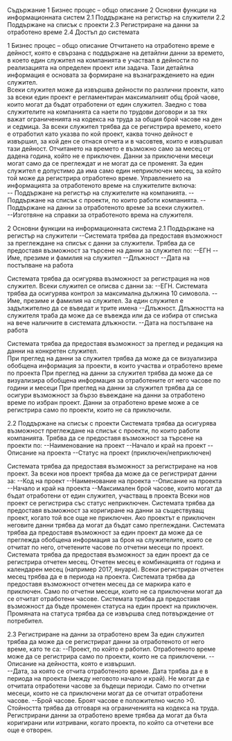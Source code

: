 Съдържание 
1 Бизнес процес – общо описание 
2 Основни функции на информационната систем
  2.1 Поддържане на регистър на служители 
  2.2 Поддържане на списък с проекти
  2.3 Регистриране на данни за отработено време
  2.4 Достъп до системата

1 Бизнес процес – общо описание Отчитането на отработено време е дейност, която е свързана с поддържане на детайлни данни за времето, в което един служител на компанията е участвал в дейности по реализацията на определен проект или задача. Тази детайлна информация е основата за формиране на възнаграждението на един служител.  
Всеки служител може да извършва дейности по различни проекти, като за всеки един проект е регламентиран максималният общ брой чаове, които могат да бъдат отработени от един служител. Заедно с това служителите на компанията са наети по трудови договори и за тях важат ограниченията на кодекса на труда за общия брой часове  на ден и седмица. За всеки служител трябва да се регистрира времето, което е отработил като указва по кой проект, каква точно дейност е извършил, за кой ден се отнася отчета и в часовтев, които е извършвал тази дейност. Отчитането на времето е възможно само за месец от дадена година, който не е приключен. Данни за приключени месеци могат само да се преглеждат и не могат да се променят. За един служител е допустимо да има само един неприключен месец, за който той може да регистрира отработено време. 
Управлението на информацията за отработеното време на служителите включа:  
-- Поддържане на регистър на служителите на компанията. 
--Поддържане на списък с проекти, по които работи компанията. 
--Поддържане на данни за отработеното време за всеки служител.  
--Изготвяне на справки за отработеното врема на служителя. 

2 Основни функции на информационната система 
2.1 Поддържане на регистър на служители 
--Системата трябва да предоставя възможност за преглеждане на списък с данни за служители.  Трябва да се предоставя възможност за търсене на данни за служител по: 
--ЕГН 
--Име, презиме и фамилия на служител 
--Длъжност 
--Дата на постъпване на работa

Системата трябва да осигурява възможност за регистрация на нов служител.  Всеки служител се описва с данни за: 
--ЕГН. Системата трябва да осигурява контрол за максимална дължина 10 симовола. 
--Име, презиме и фамилия на служител. За един служител е задължително да се въведат и трите имена 
--Длъжност. Длъжността на служителя траба да може да се въвежда или да се избира от списъка на вече наличните в системата длъжности. 
--Дата на постъпване на работа 

Системата трябва да предоставя възможност за преглед и редакция на данни на конкретен служител.  
При преглед на данни за служител трябва да може да се визуализира обобщена информация за проекти, в които участва и отработено време по проекта
При преглед на данни за служител трябва да може да се визуализира обобщена информация за отработените от него часове по години и месеци
При преглед на данни за служител трябва да се осигури възможност за бързо въвеждане на данни за отработено време по избран проект. Данни за отработено време може а се регистрира само по проекти, които не са приключили.

2.2 Поддържане на списък с проекти 
Системата трябва да осигурява възможност  преглеждане на списък с проекти, по които работи компанията. Трябва да се предоставя възможност за търсене на проекти по: 
--Наименование на проект 
--Начало и край на проект 
--Описание на проекта 
--Статус на проект (приключен/неприключен) 

Системата трябва да предоставя възможност за регистриране на нов проект. За всеки нов проект трябва да може да се регистрират данни за: 
--Код на проект 
--Наименование на проекта 
--Описание на проекта 
--Начало и край на проекта 
--Максимален брой часове, които могат да бъдат отработени от един служител, участващ в проекта Всеки нов проект се регистрира със статус неприключен.
Системата трябва да предоставя възможност за коригиране на данни за съществуващ проект, когато той все още не приключен.  Ако проектът е приключен неговите данни трябва да могат да бъдат само преглеждани. 
Системата трябва да предоставя възможност за един проект да може да се преглежда обобщена информация за броя на служителите, които се отчитат по него, отчетените часове по отчетни месеци по проект.
Системата трябва да предоставя възможност за един проект да се регистрира отчетен месец.  Отчетен месец е комбинацията от година и календарен месец (например 2017, януари). Всеки регистриран отчетен месец трябва да е в периода на проекта. Системата трябва да предоставя възможност отчетен месец да се маркира като е приключен. Само по отчетни месеци, които не са приключени могат да се отчитат отработени часове. 
Системата трябва да предоставя възможност да бъде променен статуса на един проект на приключен. Промяната на статуса трябва да се извършва след потвърждение от потребител. 

2.3 Регистриране на данни за отработено врем
За един служител трябва да може да се регистрират данни за отработеното от него време, като те са: 
--Проект, по който е работил. Отработеното време може да се регистрира само по проекти, които не са приключени. 
--Описание на дейността, която е извършил.  
--Дата, за която се отчита отработеното време. Дата трябва да е в периода на проекта (между неговото начало и край). Не могат да е отчитата отработени часове за бъдещи периоди. Само по отчетни месеци, които не са приключени могат да се отчитат отработени часове. 
--Брой часове. Броят часове е положително число >0. Стойността трябва да отговаря на ограниченията на кодекса на труда.
Регистрирани данни за отработено време трябва да могат да бъта коригирани или изтривани, когато проекта, по който са отчетени все още е отворен.

